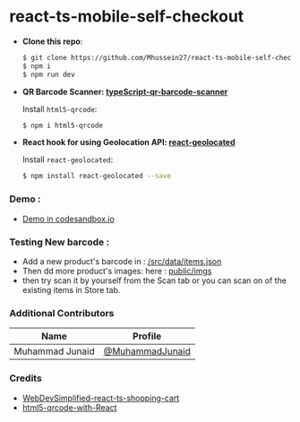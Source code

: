 
# react-ts-mobile-self-checkout


- __Clone this repo__:

  ```bash
  $ git clone https://github.com/Mhussein27/react-ts-mobile-self-checkout.git
  $ npm i
  $ npm run dev
  ```

- __QR Barcode Scanner: [typeScript-qr-barcode-scanner](https://codesandbox.io/s/react-typescript-forked-lhvt0k)__

    Install `html5-qrcode`:
    ```bash
    $ npm i html5-qrcode
    ```
    
- __React hook for using Geolocation API: [react-geolocated ](https://github.com/no23reason/react-geolocated)__

    Install `react-geolocated`:
    ```bash
    $ npm install react-geolocated --save
    ```
### Demo :
- [Demo in codesandbox.io](https://k9367p-5173.csb.app/Scan)

### Testing New barcode :
-  Add a new product's barcode in : [/src/data/items.json](https://github.com/Mhussein27/react-ts-mobile-self-checkout/blob/main/src/data/items.json)
-  Then dd more product's images: here : [public/imgs](https://github.com/Mhussein27/react-ts-mobile-self-checkout/public/imgs)
-  then try scan it by yourself from the Scan tab or you can scan on of the existing items in Store tab.

### Additional Contributors
| Name | Profile|
| ----- | ------ |
| Muhammad Junaid | [@MuhammadJunaid](https://codesandbox.io/u/muhammad.junaid_2764) |

### Credits
 - [WebDevSimplified-react-ts-shopping-cart](https://www.youtube.com/watch?v=lATafp15HWA)
 - [html5-qrcode-with-React](https://github.com/scanapp-org/html5-qrcode-react)
